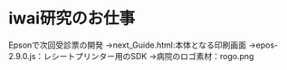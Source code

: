 # iwai研究のお仕事
Epsonで次回受診票の開発
→next_Guide.html:本体となる印刷画面
→epos-2.9.0.js：レシートプリンター用のSDK
→病院のロゴ素材：rogo.png
